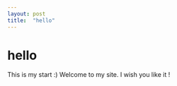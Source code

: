 ```yaml
---
layout: post
title:  "hello"
---
```

# hello
This is my start :) Welcome to my site. I wish you like it !
